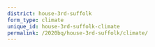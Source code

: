 ```yaml
---
district: house-3rd-suffolk
form_type: climate
unique_id: house-3rd-suffolk-climate
permalink: /2020bq/house-3rd-suffolk/climate/
---
```


